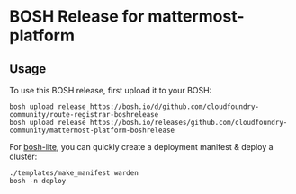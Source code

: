 BOSH Release for mattermost-platform
====================================

Usage
-----

To use this BOSH release, first upload it to your BOSH:

```
bosh upload release https://bosh.io/d/github.com/cloudfoundry-community/route-registrar-boshrelease
bosh upload release https://bosh.io/releases/github.com/cloudfoundry-community/mattermost-platform-boshrelease
```

For [bosh-lite](https://github.com/cloudfoundry/bosh-lite), you can quickly create a deployment manifest & deploy a cluster:

```
./templates/make_manifest warden
bosh -n deploy
```
